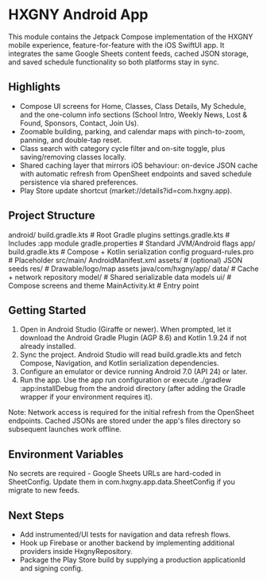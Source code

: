 # HXGNY Android App

This module contains the Jetpack Compose implementation of the HXGNY mobile experience, feature-for-feature with the iOS SwiftUI app. It integrates the same Google Sheets content feeds, cached JSON storage, and saved schedule functionality so both platforms stay in sync.

## Highlights
- Compose UI screens for Home, Classes, Class Details, My Schedule, and the one-column info sections (School Intro, Weekly News, Lost & Found, Sponsors, Contact, Join Us).
- Zoomable building, parking, and calendar maps with pinch-to-zoom, panning, and double-tap reset.
- Class search with category cycle filter and on-site toggle, plus saving/removing classes locally.
- Shared caching layer that mirrors iOS behaviour: on-device JSON cache with automatic refresh from OpenSheet endpoints and saved schedule persistence via shared preferences.
- Play Store update shortcut (market://details?id=com.hxgny.app).

## Project Structure
android/
  build.gradle.kts            # Root Gradle plugins
  settings.gradle.kts         # Includes :app module
  gradle.properties           # Standard JVM/Android flags
  app/
    build.gradle.kts          # Compose + Kotlin serialization config
    proguard-rules.pro        # Placeholder
    src/main/
      AndroidManifest.xml
      assets/                 # (optional) JSON seeds
      res/                    # Drawable/logo/map assets
      java/com/hxgny/app/
        data/                 # Cache + network repository
        model/                # Shared serializable data models
        ui/                   # Compose screens and theme
        MainActivity.kt       # Entry point

## Getting Started
1. Open in Android Studio (Giraffe or newer). When prompted, let it download the Android Gradle Plugin (AGP 8.6) and Kotlin 1.9.24 if not already installed.
2. Sync the project. Android Studio will read build.gradle.kts and fetch Compose, Navigation, and Kotlin serialization dependencies.
3. Configure an emulator or device running Android 7.0 (API 24) or later.
4. Run the app. Use the app run configuration or execute ./gradlew :app:installDebug from the android directory (after adding the Gradle wrapper if your environment requires it).

Note: Network access is required for the initial refresh from the OpenSheet endpoints. Cached JSONs are stored under the app's files directory so subsequent launches work offline.

## Environment Variables
No secrets are required - Google Sheets URLs are hard-coded in SheetConfig. Update them in com.hxgny.app.data.SheetConfig if you migrate to new feeds.

## Next Steps
- Add instrumented/UI tests for navigation and data refresh flows.
- Hook up Firebase or another backend by implementing additional providers inside HxgnyRepository.
- Package the Play Store build by supplying a production applicationId and signing config.


